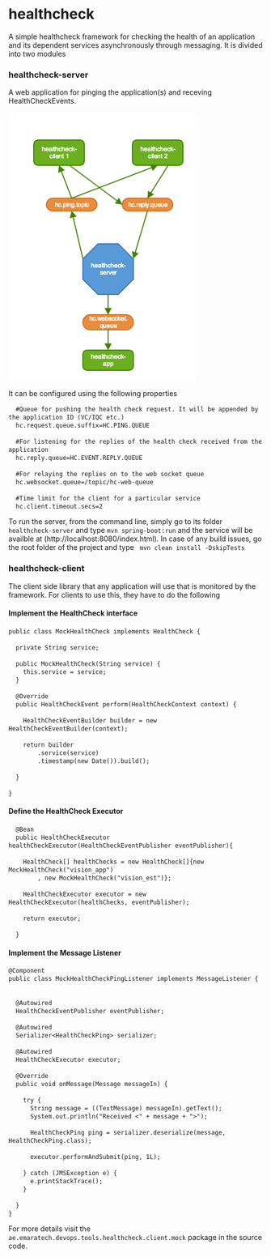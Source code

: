# healthcheck
A simple healthcheck framework for checking the health of an application and its dependent services asynchronously through messaging. 
It is divided into two modules

### healthcheck-server
A web application for pinging the application(s) and receving HealthCheckEvents. 

![High Level Architecture](https://github.com/EmaraLab/healthcheck/blob/master/health_check_main.png)

It can be configured using the following properties
```
  #Queue for pushing the health check request. It will be appended by the application ID (VC/IQC etc.)
  hc.request.queue.suffix=HC.PING.QUEUE

  #For listening for the replies of the health check received from the application
  hc.reply.queue=HC.EVENT.REPLY.QUEUE

  #For relaying the replies on to the web socket queue
  hc.websocket.queue=/topic/hc-web-queue

  #Time limit for the client for a particular service
  hc.client.timeout.secs=2
```
To run the server, from the command line, simply go to its folder ```healthcheck-server``` and type ```mvn spring-boot:run``` and the service will be availble at (http://localhost:8080/index.html). In case of any build issues, go the root folder of the project and type ``` mvn clean install -DskipTests``` 

### healthcheck-client
The client side library that any application will use that is monitored by the framework. For clients to use this, they have to do the following

#### Implement the HealthCheck interface
```
public class MockHealthCheck implements HealthCheck {

  private String service;

  public MockHealthCheck(String service) {
    this.service = service;
  }

  @Override
  public HealthCheckEvent perform(HealthCheckContext context) {

    HealthCheckEventBuilder builder = new HealthCheckEventBuilder(context);

    return builder
        .service(service)
        .timestamp(new Date()).build();

  }

}
````
#### Define the HealthCheck Executor
```
  @Bean
  public HealthCheckExecutor healthCheckExecutor(HealthCheckEventPublisher eventPublisher){

    HealthCheck[] healthChecks = new HealthCheck[]{new MockHealthCheck("vision_app")
        , new MockHealthCheck("vision_est")};

    HealthCheckExecutor executor = new HealthCheckExecutor(healthChecks, eventPublisher);

    return executor;

  }
```  

#### Implement the Message Listener

```
@Component
public class MockHealthCheckPingListener implements MessageListener {


  @Autowired
  HealthCheckEventPublisher eventPublisher;

  @Autowired
  Serializer<HealthCheckPing> serializer;

  @Autowired
  HealthCheckExecutor executor;

  @Override
  public void onMessage(Message messageIn) {

    try {
      String message = ((TextMessage) messageIn).getText();
      System.out.println("Received <" + message + ">");

      HealthCheckPing ping = serializer.deserialize(message, HealthCheckPing.class);

      executor.performAndSubmit(ping, 1L);

    } catch (JMSException e) {
      e.printStackTrace();
    }

  }
}
```

For more details visit the ```ae.emaratech.devops.tools.healthcheck.client.mock``` package in the source code.

